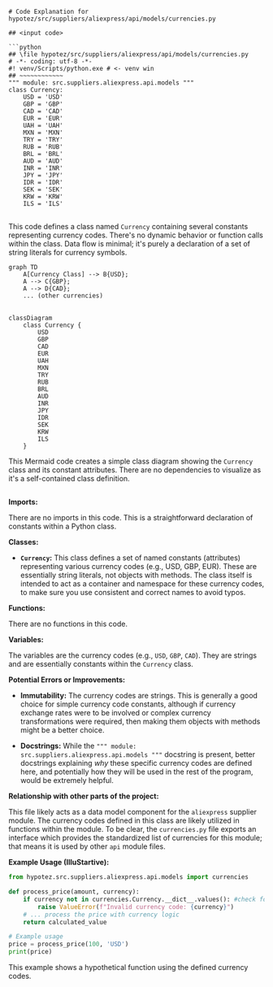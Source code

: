```MD
# Code Explanation for hypotez/src/suppliers/aliexpress/api/models/currencies.py

## <input code>

```python
## \file hypotez/src/suppliers/aliexpress/api/models/currencies.py
# -*- coding: utf-8 -*-
#! venv/Scripts/python.exe # <- venv win
## ~~~~~~~~~~~~
""" module: src.suppliers.aliexpress.api.models """
class Currency:
    USD = 'USD'
    GBP = 'GBP'
    CAD = 'CAD'
    EUR = 'EUR'
    UAH = 'UAH'
    MXN = 'MXN'
    TRY = 'TRY'
    RUB = 'RUB'
    BRL = 'BRL'
    AUD = 'AUD'
    INR = 'INR'
    JPY = 'JPY'
    IDR = 'IDR'
    SEK = 'SEK'
    KRW = 'KRW'
    ILS = 'ILS'
```

## <algorithm>

This code defines a class named `Currency` containing several constants representing currency codes.  There's no dynamic behavior or function calls within the class.  Data flow is minimal; it's purely a declaration of a set of string literals for currency symbols.

```mermaid
graph TD
    A[Currency Class] --> B{USD};
    A --> C{GBP};
    A --> D{CAD};
    ... (other currencies)
```

## <mermaid>

```mermaid
classDiagram
    class Currency {
        USD
        GBP
        CAD
        EUR
        UAH
        MXN
        TRY
        RUB
        BRL
        AUD
        INR
        JPY
        IDR
        SEK
        KRW
        ILS
    }
```

This Mermaid code creates a simple class diagram showing the `Currency` class and its constant attributes.  There are no dependencies to visualize as it's a self-contained class definition.


## <explanation>

**Imports:**

There are no imports in this code.  This is a straightforward declaration of constants within a Python class.

**Classes:**

* **`Currency`:** This class defines a set of named constants (attributes) representing various currency codes (e.g., USD, GBP, EUR).  These are essentially string literals, not objects with methods.   The class itself is intended to act as a container and namespace for these currency codes, to make sure you use consistent and correct names to avoid typos.

**Functions:**

There are no functions in this code.

**Variables:**

The variables are the currency codes (e.g., `USD`, `GBP`, `CAD`). They are strings and are essentially constants within the `Currency` class.

**Potential Errors or Improvements:**

* **Immutability:** The currency codes are strings.  This is generally a good choice for simple currency code constants, although if currency exchange rates were to be involved or complex currency transformations were required, then making them objects with methods might be a better choice.

* **Docstrings:** While the `""" module: src.suppliers.aliexpress.api.models """` docstring is present, better docstrings explaining *why* these specific currency codes are defined here, and potentially how they will be used in the rest of the program, would be extremely helpful.

**Relationship with other parts of the project:**

This file likely acts as a data model component for the `aliexpress` supplier module. The currency codes defined in this class are likely utilized in functions within the module. To be clear, the `currencies.py` file exports an interface which provides the standardized list of currencies for this module; that means it is used by other `api` module files.

**Example Usage (IlluStartive):**

```python
from hypotez.src.suppliers.aliexpress.api.models import currencies

def process_price(amount, currency):
    if currency not in currencies.Currency.__dict__.values(): #check for valid currencies
        raise ValueError(f"Invalid currency code: {currency}")
    # ... process the price with currency logic
    return calculated_value

# Example usage
price = process_price(100, 'USD')
print(price)
```

This example shows a hypothetical function using the defined currency codes.


```